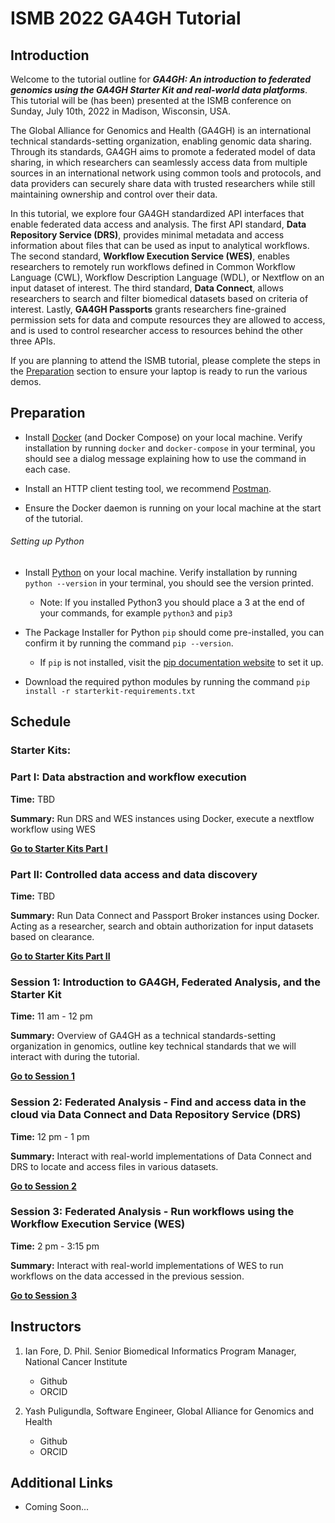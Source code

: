 # ISMB 2022 GA4GH Tutorial

## Introduction

Welcome to the tutorial outline for _**GA4GH: An introduction to federated genomics using the GA4GH Starter Kit and real-world data platforms**_. This tutorial will be (has been) presented at the ISMB conference on Sunday, July 10th, 2022 in Madison, Wisconsin, USA.

The Global Alliance for Genomics and Health (GA4GH) is an international technical standards-setting organization, enabling genomic data sharing. Through its standards, GA4GH aims to promote a federated model of data sharing, in which researchers can seamlessly access data from multiple sources in an international network using common tools and protocols, and data providers can securely share data with trusted researchers while still maintaining ownership and control over their data. 

In this tutorial, we explore four GA4GH standardized API interfaces that enable federated data access and analysis. The first API standard, **Data Repository Service (DRS)**, provides minimal metadata and access information about files that can be used as input to analytical workflows. The second standard, **Workflow Execution Service (WES)**, enables researchers to remotely run workflows defined in Common Workflow Language (CWL), Workflow Description Language (WDL), or Nextflow on an input dataset of interest. The third standard, **Data Connect**, allows researchers to search and filter biomedical datasets based on criteria of interest. Lastly, **GA4GH Passports** grants researchers fine-grained permission sets for data and compute resources they are allowed to access, and is used to control researcher access to resources behind the other three APIs.

If you are planning to attend the ISMB tutorial, please complete the steps in the [Preparation](#preparation) section to ensure your laptop is ready to run the various demos.

## Preparation

* Install [Docker](https://docs.docker.com/get-docker/) (and Docker Compose) on your local machine. Verify installation by running `docker` and `docker-compose` in your terminal, you should see a dialog message explaining how to use the command in each case. 
* Install an HTTP client testing tool, we recommend [Postman](https://www.postman.com/downloads/).

* Ensure the Docker daemon is running on your local machine at the start of the tutorial.

###### Setting up Python

* Install [Python](https://www.python.org/downloads/) on your local machine. Verify installation by running `python --version` in your terminal, you should see the version printed.
    * Note: If you installed Python3 you should place a 3 at the end of your commands, for example `python3` and `pip3`

* The Package Installer for Python `pip` should come pre-installed, you can confirm it by running the command `pip --version`.
    * If `pip` is not installed, visit the [pip documentation website](https://pip.pypa.io/en/stable/installation/) to set it up.

* Download the required python modules by running the command `pip install -r starterkit-requirements.txt`

## Schedule
### Starter Kits: 
### Part I: Data abstraction and workflow execution

**Time:** TBD

**Summary:** Run DRS and WES instances using Docker, execute a nextflow workflow using WES

[**Go to Starter Kits Part I**](sessions/StarterKits/Part_1_DRS_WES/README.md)

### Part II: Controlled data access and data discovery

**Time:** TBD

**Summary:** Run Data Connect and Passport Broker instances using Docker. Acting as a researcher, search and obtain authorization for input datasets based on clearance.

[**Go to Starter Kits Part II**](sessions/StarterKits/Part_2_DataConnect_Passports/README.md)


### Session 1: Introduction to GA4GH, Federated Analysis, and the Starter Kit

**Time:** 11 am - 12 pm

**Summary:** Overview of GA4GH as a technical standards-setting organization in genomics, outline key technical standards that we will interact with during the tutorial. 

[**Go to Session 1**](./sessions/1/README.md)

### Session 2: Federated Analysis - Find and access data in the cloud via Data Connect and Data Repository Service (DRS)

**Time:** 12 pm - 1 pm

**Summary:** Interact with real-world implementations of Data Connect and DRS to locate and access files in various datasets.

[**Go to Session 2**](./sessions/2/README.md)

### Session 3: Federated Analysis - Run workflows using the Workflow Execution Service (WES)

**Time:** 2 pm - 3:15 pm

**Summary:** Interact with real-world implementations of WES to run workflows on the data accessed in the previous session.

[**Go to Session 3**](./sessions/3/README.md)


## Instructors

1. Ian Fore, D. Phil. Senior Biomedical Informatics Program Manager, National Cancer Institute
    * Github
    * ORCID

2. Yash Puligundla, Software Engineer, Global Alliance for Genomics and Health
    * Github
    * ORCID

## Additional Links

* Coming Soon...
